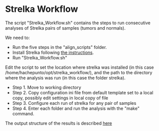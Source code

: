 # Strelka Workflow

The script "Strelka_Workflow.sh" contains the steps to run consecutive analyses of Strelka pairs of samples (tumors and normals).

We need to:

* Run the five steps in the "align_scripts" folder.
* Install Strelka following [the instructions](https://sites.google.com/site/strelkasomaticvariantcaller/home/strelka-workflow-installation).
* Run "Strelka_Workflow.sh"

Edit the script to set the location where strelka was installed (in this case /home/hachepunto/opt/strelka_workflow/), and the path to the directory where the analysis was run (in this case the folder strelka).

* Step 1. Move to working directory
* Step 2. Copy configuration ini file from default template set to a local copy, possibly edit settings in local copy of file
* Step 3. Configure each run of strelka for any pair of samples
* Step 4. Enter each folder and run the analysis with the "make" command.

The output structure of the results is described [here](https://sites.google.com/site/strelkasomaticvariantcaller/home/somatic-variant-output)

